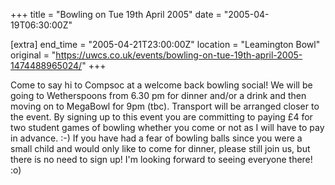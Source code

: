 +++
title = "Bowling on Tue 19th April 2005"
date = "2005-04-19T06:30:00Z"

[extra]
end_time = "2005-04-21T23:00:00Z"
location = "Leamington Bowl"
original = "https://uwcs.co.uk/events/bowling-on-tue-19th-april-2005-1474488965024/"
+++

Come to say hi to Compsoc at a welcome back bowling social\! We will be going to Wetherspoons from 6.30 pm for dinner and/or a drink and then moving on to MegaBowl for 9pm (tbc). Transport will be arranged closer to the event. By signing up to this event you are committing to paying £4 for two student games of bowling whether you come or not as I will have to pay in advance. :-) If you have had a fear of bowling balls since you were a small child and would only like to come for dinner, please still join us, but there is no need to sign up\! I'm looking forward to seeing everyone there\! :o)

